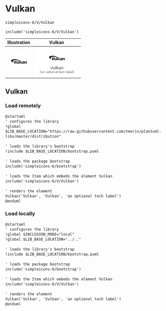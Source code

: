 # Vulkan


```text
simpleicons-6/V/Vulkan
```

```text
include('simpleicons-6/V/Vulkan')
```



| Illustration | Vulkan |
| :---: | :---: |
| ![illustration for Illustration](../../simpleicons-6/V/Vulkan.png) | ![illustration for Vulkan](../../simpleicons-6/V/Vulkan.Local.png) |




## Vulkan

### Load remotely
```plantuml
@startuml
' configures the library
!global $LIB_BASE_LOCATION="https://raw.githubusercontent.com/tmorin/plantuml-libs/master/distribution"

' loads the library's bootstrap
!include $LIB_BASE_LOCATION/bootstrap.puml

' loads the package bootstrap
include('simpleicons-6/bootstrap')

' loads the Item which embeds the element Vulkan
include('simpleicons-6/V/Vulkan')

' renders the element
Vulkan('Vulkan', 'Vulkan', 'an optional tech label')
@enduml
```

### Load locally
```plantuml
@startuml
' configures the library
!global $INCLUSION_MODE="local"
!global $LIB_BASE_LOCATION="../.."

' loads the library's bootstrap
!include $LIB_BASE_LOCATION/bootstrap.puml

' loads the package bootstrap
include('simpleicons-6/bootstrap')

' loads the Item which embeds the element Vulkan
include('simpleicons-6/V/Vulkan')

' renders the element
Vulkan('Vulkan', 'Vulkan', 'an optional tech label')
@enduml
```

